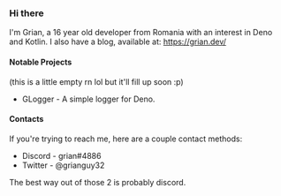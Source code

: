 ### Hi there

I'm Grian, a 16 year old developer from Romania with an interest in Deno and Kotlin. I also have a blog, available at: https://grian.dev/

#### Notable Projects
(this is a little empty rn lol but it'll fill up soon :p)

- GLogger - A simple logger for Deno.

#### Contacts

If you're trying to reach me, here are a couple contact methods:

- Discord - grian#4886
- Twitter - @grianguy32

The best way out of those 2 is probably discord.

<!--
**grian32/grian32** is a ✨ _special_ ✨ repository because its `README.md` (this file) appears on your GitHub profile.

Here are some ideas to get you started:

- 🔭 I’m currently working on ...
- 🌱 I’m currently learning ...
- 👯 I’m looking to collaborate on ...
- 🤔 I’m looking for help with ...
- 💬 Ask me about ...
- 📫 How to reach me: ...
- 😄 Pronouns: ...
- ⚡ Fun fact: ...
-->
